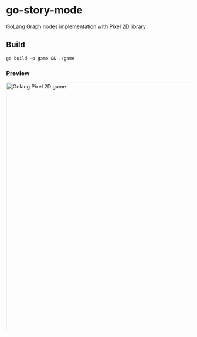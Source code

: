 # go-story-mode
GoLang Graph nodes implementation with Pixel 2D library

## Build
`go build -o game && ./game`

### Preview
<img width="678" alt="Golang Pixel 2D game" src="https://user-images.githubusercontent.com/3184210/71616996-46809f00-2bb9-11ea-8ade-9e5011f9fc1e.png">
